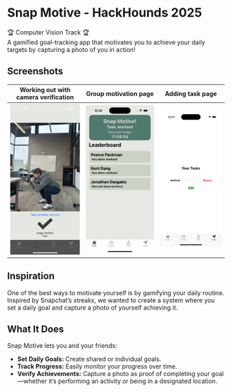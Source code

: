 # Snap Motive - HackHounds 2025
🏆 Computer Vision Track 🏆
<br/>
A gamified goal-tracking app that motivates you to achieve your daily targets by capturing a photo of you in action!

## Screenshots
| Working out with camera verification | Group motivation page | Adding task page |
|:-----------------------------------------:|:---------------------:|:----------------:|
| <img src="media/image1.png" alt="User squatting with camera verification" width="300"/> | <img src="media/image2.png" alt="Group motivation page" width="300"/> | <img src="media/image3.png" alt="Adding task page" width="300"/> |

## Inspiration

One of the best ways to motivate yourself is by gamifying your daily routine. Inspired by Snapchat’s streaks, we wanted to create a system where you set a daily goal and capture a photo of yourself achieving it.

## What It Does

Snap Motive lets you and your friends:
- **Set Daily Goals:** Create shared or individual goals.
- **Track Progress:** Easily monitor your progress over time.
- **Verify Achievements:** Capture a photo as proof of completing your goal—whether it’s performing an activity or being in a designated location.
